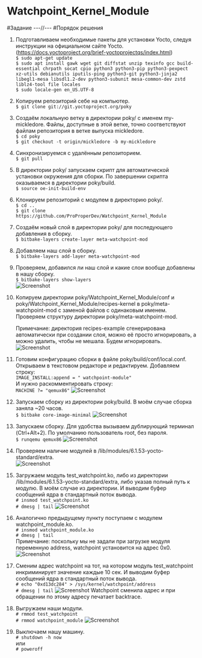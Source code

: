 # Watchpoint_Kernel_Module
#Задание
---//---
#Порядок решения
1. Подготавливаем необходимые пакеты для установки Yocto, следуя инструкции на официальном сайте Yocto. \
   (https://docs.yoctoproject.org/brief-yoctoprojectqs/index.html) \
   `$ sudo apt-get update` \
   `$ sudo apt install gawk wget git diffstat unzip texinfo gcc build-essential chrpath socat cpio python3 python3-pip python3-pexpect xz-utils debianutils iputils-ping python3-git python3-jinja2 libegl1-mesa libsdl1.2-dev python3-subunit mesa-common-dev zstd liblz4-tool file locales` \
   `$ sudo locale-gen en_US.UTF-8`
2. Копируем репозиторий себе на компьютер. \
   `$ git clone git://git.yoctoproject.org/poky`
3. Cоздаём локальную ветку в директории poky/ с именем my-mickledore. Файлы, доступные в этой ветке, точно соответствуют файлам репозитория в ветке выпуска mickledore. \
   `$ cd poky` \
   `$ git checkout -t origin/mickledore -b my-mickledore`
4. Синхронизируемся с удалённым репозиторием. \
   `$ git pull`
5. В директории poky/ запускаем скрипт для автоматической установки окружения для сборки. По завершении скрипта оказываемся в
   директории poky/build.  \
   `$ source oe-init-build-env`
6. Клонируем репозиторий с модулем в директорию poky/. \
   `$ cd ..` \
   `$ git clone https://github.com/ProProperDev/Watchpoint_Kernel_Module`
7. Создаём новый слой в директории poky/ для последующего добавления в сборку.  \
   `$ bitbake-layers create-layer meta-watchpoint-mod`
8. Добавляем наш слой в сборку.  \
   `$ bitbake-layers add-layer meta-watchpoint-mod` 
9. Проверяем, добавился ли наш слой и какие слои вообще добавлены в нашу сборку.  \
   `$ bitbake-layers show-layers`  \
    ![Screenshot](https://github.com/ProProperDev/Watchpoint_Kernel_Module/blob/main/Screenshots/CreateAddCheckNewLayer.png)
10. Копируем директории poky/Watchpoint_Kernel_Module/conf и poky/Watchpoint_Kernel_Module/recipes-kernel в poky/meta-watchpoint-mod c заменой файлов с одинаковым именем. Проверяем структуру директории poky/meta-watchpoint-mod.
    
    Примечание: директория recipes-example сгенерирована автоматически при создании слоя, можно её просто игнорировать, а можно удалить, чтобы не мешала. Будем игнорировать.
    ![Screenshot](https://github.com/ProProperDev/Watchpoint_Kernel_Module/blob/main/Screenshots/CopyInLayerAndCheckThisTree.png)
11. Готовим конфигурацию сборки в файле poky/build/conf/local.conf. Открываем в текстовом редакторе и редактируем.
    Добавляем строку:  \
    `IMAGE_INSTALL:append = " watchpoint-module"`  \
    И нужно раскомментировать строку:  \
    `MACHINE ?= "qemux86"`
    ![Screenshot](https://github.com/ProProperDev/Watchpoint_Kernel_Module/blob/main/Screenshots/PrepareLocalConf.png)
12. Запускаем сборку из директории poky/build. В моём случае сборка заняла ~20 часов.  \
    `$ bitbake core-image-minimal`
    ![Screenshot](https://github.com/ProProperDev/Watchpoint_Kernel_Module/blob/main/Screenshots/AfterBuildingImage.png)
13. Запускаем сборку. Для удобства вызываем дублирующий терминал (Ctrl+Alt+2). По умолчанию пользователь root, без пароля. \
    `$ runqemu qemux86`
    ![Screenshot](https://github.com/ProProperDev/Watchpoint_Kernel_Module/blob/main/Screenshots/RunqemuQemux86.png)
14. Проверяем наличие модулей в /lib/modules/6.1.53-yocto-standard/extra.  \
    ![Screenshot](https://github.com/ProProperDev/Watchpoint_Kernel_Module/blob/main/Screenshots/InModDir.png)
15. Загружаем модуль test_watchpoint.ko, либо из директории /lib/modules/6.1.53-yocto-standard/extra, либо указав полный путь к модулю. В моём случае из директории. И выводим буфер сообщений ядра в стандартный поток вывода.   \
    `# insmod test_watchpoint.ko`  \
    `# dmesg | tail`
    ![Screenshot](https://github.com/ProProperDev/Watchpoint_Kernel_Module/blob/main/Screenshots/TestModIns.png)
16. Аналогично предыдущему пункту поступаем с модулем watchpoint_module.ko.  \
    `# insmod watchpoint_module.ko`  \
    `# dmesg | tail`  \
    Примечание: поскольку мы не задали при загрузке модуля переменную address, watchpoint установится на адрес 0x0.
    ![Screenshot](https://github.com/ProProperDev/Watchpoint_Kernel_Module/blob/main/Screenshots/WatchModIns.png)
17. Сменим адрес watchpoint на тот, на котором модуль test_watchpoint инкриминирует значение каждые 10 сек. И выводим буфер сообщений ядра в стандартный поток вывода. \
    `# echo "0xd13dc284" > /sys/kernel/watchpoint/address`  \
    `# dmesg | tail`
    ![Screenshot](https://github.com/ProProperDev/Watchpoint_Kernel_Module/blob/main/Screenshots/ChangeAddress1.png)
    Watchpoint сменила адрес и при обращении по этому адресу печатает backtrace.
18. Выгружаем наши модули.  \
    `# rmmod test_watchpoint`  \
    `# rmmod watchpoint_module`
    ![Screenshot](https://github.com/ProProperDev/Watchpoint_Kernel_Module/blob/main/Screenshots/RmmodMods.png)
19. Выключаем нашу машину.  \
    `# shutdown -h now`  \
    или  \
    `# poweroff`

    
   
